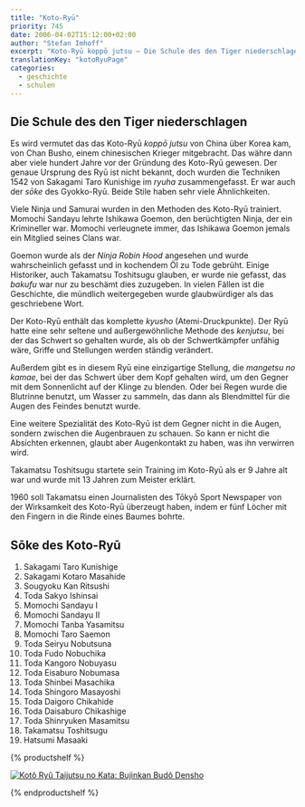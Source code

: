 ```yaml
---
title: "Koto-Ryū"
priority: 745
date: 2006-04-02T15:12:00+02:00
author: "Stefan Imhoff"
excerpt: "Koto-Ryū koppō jutsu – Die Schule des den Tiger niederschlagen, vermutlich von China über Korea gekommen, spezialisiert auf harte Schläge mit den Fingern auf die Nervenzentren."
translationKey: "kotoRyuPage"
categories:
  - geschichte
  - schulen
---
```


## Die Schule des den Tiger niederschlagen

Es wird vermutet das das Koto-Ryū _koppō jutsu_ von China über Korea kam, von Chan Busho, einem chinesischen Krieger mitgebracht. Das währe dann aber viele hundert Jahre vor der Gründung des Koto-Ryū gewesen. Der genaue Ursprung des Ryū ist nicht bekannt, doch wurden die Techniken 1542 von Sakagami Taro Kunishige im _ryuha_ zusammengefasst. Er war auch der _sōke_ des Gyokko-Ryū. Beide Stile haben sehr viele Ähnlichkeiten.

Viele Ninja und Samurai wurden in den Methoden des Koto-Ryū trainiert. Momochi Sandayu lehrte Ishikawa Goemon, den berüchtigten Ninja, der ein Krimineller war. Momochi verleugnete immer, das Ishikawa Goemon jemals ein Mitglied seines Clans war.

Goemon wurde als der _Ninja Robin Hood_ angesehen und wurde wahrscheinlich gefasst und in kochendem Öl zu Tode gebrüht. Einige Historiker, auch Takamatsu Toshitsugu glauben, er wurde nie gefasst, das _bakufu_ war nur zu beschämt dies zuzugeben. In vielen Fällen ist die Geschichte, die mündlich weitergegeben wurde glaubwürdiger als das geschriebene Wort.

Der Koto-Ryū enthält das komplette _kyusho_ (Atemi-Druckpunkte). Der Ryū hatte eine sehr seltene und außergewöhnliche Methode des _kenjutsu_, bei der das Schwert so gehalten wurde, als ob der Schwertkämpfer unfähig wäre, Griffe und Stellungen werden ständig verändert.

Außerdem gibt es in diesem Ryū eine einzigartige Stellung, die _mangetsu no kamae_, bei der das Schwert über dem Kopf gehalten wird, um den Gegner mit dem Sonnenlicht auf der Klinge zu blenden. Oder bei Regen wurde die Blutrinne benutzt, um Wasser zu sammeln, das dann als Blendmittel für die Augen des Feindes benutzt wurde.

Eine weitere Spezialität des Koto-Ryū ist dem Gegner nicht in die Augen, sondern zwischen die Augenbrauen zu schauen. So kann er nicht die Absichten erkennen, glaubt aber Augenkontakt zu haben, was ihn verwirren wird.

Takamatsu Toshitsugu startete sein Training im Koto-Ryū als er 9 Jahre alt war und wurde mit 13 Jahren zum Meister erklärt.

1960 soll Takamatsu einen Journalisten des Tōkyō Sport Newspaper von der Wirksamkeit des Koto-Ryū überzeugt haben, indem er fünf Löcher mit den Fingern in die Rinde eines Baumes bohrte.

## Sōke des Koto-Ryū

1. Sakagami Taro Kunishige
2. Sakagami Kotaro Masahide
3. Sougyoku Kan Ritsushi
4. Toda Sakyo Ishinsai
5. Momochi Sandayu I
6. Momochi Sandayu II
7. Momochi Tanba Yasamitsu
8. Momochi Taro Saemon
9. Toda Seiryu Nobutsuna
10. Toda Fudo Nobuchika
11. Toda Kangoro Nobuyasu
12. Toda Eisaburo Nobumasa
13. Toda Shinbei Masachika
14. Toda Shingoro Masayoshi
15. Toda Daigoro Chikahide
16. Toda Daisaburo Chikashige
17. Toda Shinryuken Masamitsu
18. Takamatsu Toshitsugu
19. Hatsumi Masaaki

{% productshelf %}

<a class="product" href="http://www.amazon.de/gp/product/3924862214?ie=UTF8&tag=stefanimhoffde-21&linkCode=as2&camp=1638&creative=6742&creativeASIN=3924862214" rel="nofollow noopener noreferrer external" target="_blank">
  <img
    alt="Kotô Ryû Taijutsu no Kata: Bujinkan Budô Densho"
    class="product-cover"
    src="/assets/images/book/koto-ryu-taijutsu-no-kata.jpg"
  />
</a>

{% endproductshelf %}
